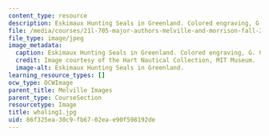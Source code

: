 ```yaml
---
content_type: resource
description: Eskimaux Hunting Seals in Greenland. Colored engraving, G. Gallina (n.d.).
file: /media/courses/21l-705-major-authors-melville-and-morrison-fall-2003/86f325ea30c9fb6702eae90f598192de_whaling1.jpg
file_type: image/jpeg
image_metadata:
  caption: Eskimaux Hunting Seals in Greenland. Colored engraving, G. Gallina (n.d.).
  credit: Image courtesy of the Hart Nautical Collection, MIT Museum.
  image-alt: Eskimaux Hunting Seals in Greenland.
learning_resource_types: []
ocw_type: OCWImage
parent_title: Melville Images
parent_type: CourseSection
resourcetype: Image
title: whaling1.jpg
uid: 86f325ea-30c9-fb67-02ea-e90f598192de
---
```

